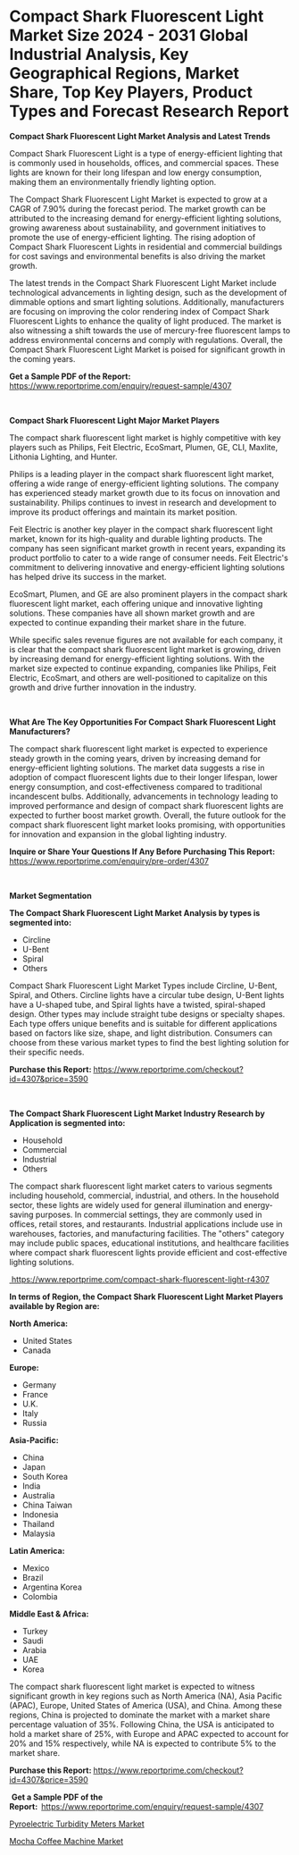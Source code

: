 <p><h1>Compact Shark Fluorescent Light Market Size 2024 - 2031 Global Industrial Analysis, Key Geographical Regions, Market Share, Top Key Players, Product Types and Forecast Research Report</h1></p><p><strong>Compact Shark Fluorescent Light Market Analysis and Latest Trends</strong></p>
<p><p>Compact Shark Fluorescent Light is a type of energy-efficient lighting that is commonly used in households, offices, and commercial spaces. These lights are known for their long lifespan and low energy consumption, making them an environmentally friendly lighting option.</p><p>The Compact Shark Fluorescent Light Market is expected to grow at a CAGR of 7.90% during the forecast period. The market growth can be attributed to the increasing demand for energy-efficient lighting solutions, growing awareness about sustainability, and government initiatives to promote the use of energy-efficient lighting. The rising adoption of Compact Shark Fluorescent Lights in residential and commercial buildings for cost savings and environmental benefits is also driving the market growth.</p><p>The latest trends in the Compact Shark Fluorescent Light Market include technological advancements in lighting design, such as the development of dimmable options and smart lighting solutions. Additionally, manufacturers are focusing on improving the color rendering index of Compact Shark Fluorescent Lights to enhance the quality of light produced. The market is also witnessing a shift towards the use of mercury-free fluorescent lamps to address environmental concerns and comply with regulations. Overall, the Compact Shark Fluorescent Light Market is poised for significant growth in the coming years.</p></p>
<p><strong>Get a Sample PDF of the Report:&nbsp;</strong> <a href="https://www.reportprime.com/enquiry/request-sample/4307">https://www.reportprime.com/enquiry/request-sample/4307</a></p>
<p>&nbsp;</p>
<p><strong>Compact Shark Fluorescent Light Major Market Players</strong></p>
<p><p>The compact shark fluorescent light market is highly competitive with key players such as Philips, Feit Electric, EcoSmart, Plumen, GE, CLI, Maxlite, Lithonia Lighting, and Hunter.</p><p>Philips is a leading player in the compact shark fluorescent light market, offering a wide range of energy-efficient lighting solutions. The company has experienced steady market growth due to its focus on innovation and sustainability. Philips continues to invest in research and development to improve its product offerings and maintain its market position.</p><p>Feit Electric is another key player in the compact shark fluorescent light market, known for its high-quality and durable lighting products. The company has seen significant market growth in recent years, expanding its product portfolio to cater to a wide range of consumer needs. Feit Electric's commitment to delivering innovative and energy-efficient lighting solutions has helped drive its success in the market.</p><p>EcoSmart, Plumen, and GE are also prominent players in the compact shark fluorescent light market, each offering unique and innovative lighting solutions. These companies have all shown market growth and are expected to continue expanding their market share in the future.</p><p>While specific sales revenue figures are not available for each company, it is clear that the compact shark fluorescent light market is growing, driven by increasing demand for energy-efficient lighting solutions. With the market size expected to continue expanding, companies like Philips, Feit Electric, EcoSmart, and others are well-positioned to capitalize on this growth and drive further innovation in the industry.</p></p>
<p>&nbsp;</p>
<p><strong>What Are The Key Opportunities For Compact Shark Fluorescent Light Manufacturers?</strong></p>
<p><p>The compact shark fluorescent light market is expected to experience steady growth in the coming years, driven by increasing demand for energy-efficient lighting solutions. The market data suggests a rise in adoption of compact fluorescent lights due to their longer lifespan, lower energy consumption, and cost-effectiveness compared to traditional incandescent bulbs. Additionally, advancements in technology leading to improved performance and design of compact shark fluorescent lights are expected to further boost market growth. Overall, the future outlook for the compact shark fluorescent light market looks promising, with opportunities for innovation and expansion in the global lighting industry.</p></p>
<p><strong>Inquire or Share Your Questions If Any Before Purchasing This Report:</strong> <a href="https://www.reportprime.com/enquiry/pre-order/4307">https://www.reportprime.com/enquiry/pre-order/4307</a></p>
<p>&nbsp;</p>
<p><strong>Market Segmentation</strong></p>
<p><strong>The Compact Shark Fluorescent Light Market Analysis by types is segmented into:</strong></p>
<p><ul><li>Circline</li><li>U-Bent</li><li>Spiral</li><li>Others</li></ul></p>
<p><p>Compact Shark Fluorescent Light Market Types include Circline, U-Bent, Spiral, and Others. Circline lights have a circular tube design, U-Bent lights have a U-shaped tube, and Spiral lights have a twisted, spiral-shaped design. Other types may include straight tube designs or specialty shapes. Each type offers unique benefits and is suitable for different applications based on factors like size, shape, and light distribution. Consumers can choose from these various market types to find the best lighting solution for their specific needs.</p></p>
<p><strong>Purchase this Report:&nbsp;</strong><a href="https://www.reportprime.com/checkout?id=4307&price=3590">https://www.reportprime.com/checkout?id=4307&price=3590</a></p>
<p>&nbsp;</p>
<p><strong>The Compact Shark Fluorescent Light Market Industry Research by Application is segmented into:</strong></p>
<p><ul><li>Household</li><li>Commercial</li><li>Industrial</li><li>Others</li></ul></p>
<p><p>The compact shark fluorescent light market caters to various segments including household, commercial, industrial, and others. In the household sector, these lights are widely used for general illumination and energy-saving purposes. In commercial settings, they are commonly used in offices, retail stores, and restaurants. Industrial applications include use in warehouses, factories, and manufacturing facilities. The "others" category may include public spaces, educational institutions, and healthcare facilities where compact shark fluorescent lights provide efficient and cost-effective lighting solutions.</p></p>
<p><a href="https://www.reportprime.com/compact-shark-fluorescent-light-r4307">&nbsp;https://www.reportprime.com/compact-shark-fluorescent-light-r4307</a></p>
<p><strong>In terms of Region, the Compact Shark Fluorescent Light Market Players available by Region are:</strong></p>
<p>
    <p> <strong> North America: </strong>
        <ul>
            <li>United States</li>
            <li>Canada</li>
        </ul>
        </p> 
    <p> <strong> Europe: </strong>
        <ul>
            <li>Germany</li>
            <li>France</li>
            <li>U.K.</li>
            <li>Italy</li>
            <li>Russia</li>
        </ul>
        </p> 
    <p> <strong> Asia-Pacific: </strong>
        <ul>
            <li>China</li>
            <li>Japan</li>
            <li>South Korea</li>
            <li>India</li>
            <li>Australia</li>
            <li>China Taiwan</li>
            <li>Indonesia</li>
            <li>Thailand</li>
            <li>Malaysia</li>
        </ul>
        </p> 
    <p> <strong> Latin America: </strong>
        <ul>
            <li>Mexico</li>
            <li>Brazil</li>
            <li>Argentina Korea</li>
            <li>Colombia</li>
        </ul>
        </p> 
    <p> <strong> Middle East & Africa: </strong>
        <ul>
            <li>Turkey</li>
            <li>Saudi</li>
            <li>Arabia</li>
            <li>UAE</li>
            <li>Korea</li>
        </ul>
    </p>
    </p>
<p><p>The compact shark fluorescent light market is expected to witness significant growth in key regions such as North America (NA), Asia Pacific (APAC), Europe, United States of America (USA), and China. Among these regions, China is projected to dominate the market with a market share percentage valuation of 35%. Following China, the USA is anticipated to hold a market share of 25%, with Europe and APAC expected to account for 20% and 15% respectively, while NA is expected to contribute 5% to the market share.</p></p>
<p><strong>Purchase this Report: </strong><a href="https://www.reportprime.com/checkout?id=4307&price=3590">https://www.reportprime.com/checkout?id=4307&price=3590</a></p>
<p>&nbsp;<strong>Get a Sample PDF of the Report:&nbsp;&nbsp;</strong><a href="https://www.reportprime.com/enquiry/request-sample/4307">https://www.reportprime.com/enquiry/request-sample/4307</a></p>
<p><strong></strong></p>
<p><p><a href="https://view.publitas.com/reportprime-1/pyroelectric-turbidity-meters-market-size-reveals-the-best-marketing-channels-in-global-industry/">Pyroelectric Turbidity Meters Market</a></p><p><a href="https://github.com/JennyferFeil2023/Market-Research-Report-List-1/blob/main/mocha-coffee-machine-market.md">Mocha Coffee Machine Market</a></p></p>